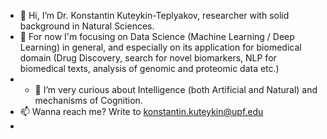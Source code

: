 - 👋 Hi, I’m Dr. Konstantin Kuteykin-Teplyakov, researcher with solid background in Natural Sciences.
- 🌱 For now I'm focusing on Data Science (Machine Learning / Deep Learning) in general, and especially on its application for biomedical domain (Drug Discovery, search for novel biomarkers, NLP for biomedical texts, analysis of genomic and proteomic data etc.)
- - 👀 I’m very curious about Intelligence (both Artificial and Natural) and mechanisms of Cognition.
- 📫 Wanna reach me? Write to <konstantin.kuteykin@upf.edu>
- 

<!---
kuteykin/kuteykin is a ✨ special ✨ repository because its `README.md` (this file) appears on your GitHub profile.
You can click the Preview link to take a look at your changes.
--->
